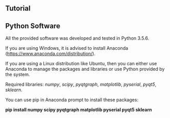 ## Tutorial

## Python Software

All the provided software was developed and tested in Python 3.5.6.

If you are using Windows, it is advised to install Anaconda (https://www.anaconda.com/distribution/).

If you are using a Linux distribution like Ubuntu, then you can either use Anaconda to manage the
packages and libraries or use Python provided by the system.

Required libraries: _numpy_, _scipy_, _pyqtgraph_, _matplotlib_, _pyserial_, _pyqt5_, _sklearn_.

You can use pip in Anaconda prompt to install these packages:

**pip install numpy scipy pyqtgraph matplotlib pyserial pyqt5 sklearn**
